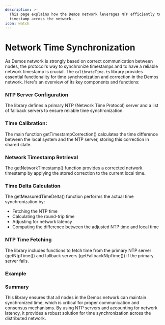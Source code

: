 ```yaml
---
description: >-
  This page explains how the Demos network leverages NTP efficiently to sync the
  timestamp across the network.
icon: watch
---
```


# Network Time Synchronization

As Demos network is strongly based on correct communication between nodes, the protocol's way to synchronize timestamps and to have a reliable network timestamp is crucial. The `calibrateTime.ts` library provides essential functionality for time synchronization and correction in the Demos network. Here's an overview of its key components and functions:

### NTP Server Configuration

The library defines a primary NTP (Network Time Protocol) server and a list of fallback servers to ensure reliable time synchronization.

### Time Calibration:

The main function getTimestampCorrection() calculates the time difference between the local system and the NTP server, storing this correction in shared state.

### Network Timestamp Retrieval

The getNetworkTimestamp() function provides a corrected network timestamp by applying the stored correction to the current local time.

### Time Delta Calculation

The getMeasuredTimeDelta() function performs the actual time synchronization by:

* Fetching the NTP time
* Calculating the round-trip time
* Adjusting for network latency
* Computing the difference between the adjusted NTP time and local time

### NTP Time Fetching

The library includes functions to fetch time from the primary NTP server (getNtpTime()) and fallback servers (getFallbackNtpTime()) if the primary server fails.

### Example



### Summary

This library ensures that all nodes in the Demos network can maintain synchronized time, which is critical for proper communication and consensus mechanisms. By using NTP servers and accounting for network latency, it provides a robust solution for time synchronization across the distributed network.

